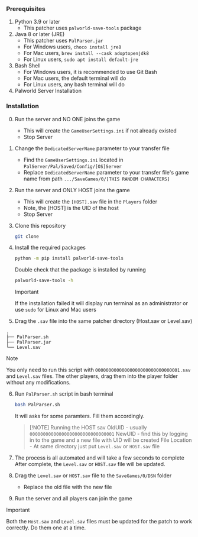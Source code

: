 ### Prerequisites
1. Python 3.9 or later
    - This patcher uses `palworld-save-tools` package
2. Java 8 or later (JRE)
    - This patcher uses `PalParser.jar`
    - For Windows users, `choco install jre8`
    - For Mac users, `brew install --cask adoptopenjdk8`
    - For Linux users, `sudo apt install default-jre`
3. Bash Shell
    - For Windows users, it is recommended to use Git Bash
    - For Mac users, the default terminal will do
    - For Linux users, any bash terminal will do
4. Palworld Server Installation

### Installation
0. Run the server and NO ONE joins the game
    - This will create the `GameUserSettings.ini` if not already existed
    - Stop Server
1. Change the `DedicatedServerName` parameter to your transfer file
    - Find the `GameUserSettings.ini` located in `PalServer/Pal/Saved/Config/[OS]Server`
    - Replace `DedicatedServerName` parameter to your transfer file's game name from path `.../SaveGames/0/[THIS RANDOM CHARACTERS]`
2. Run the server and ONLY HOST joins the game
    - This will create the `[HOST].sav` file in the `Players` folder
    - Note, the \[HOST\] is the UID of the host
    - Stop Server

3. Clone this repository
    ```bash
    git clone
    ```

4. Install the required packages
    ```bash
    python -m pip install palworld-save-tools
    ```
    Double check that the package is installed by running
    ```bash
    palworld-save-tools -h
    ```
    > [!IMPORTANT]
    > If the installation failed it will display run terminal as an administrator or use `sudo` for Linux and Mac users

5. Drag the `.sav` file into the same patcher directory (Host.sav or Level.sav)
```
.
├── PalParser.sh
├── PalParser.jar
└── Level.sav
```
> [!NOTE]
> You only need to run this script with `00000000000000000000000000000001.sav` and `Level.sav` files. The other players, drag them into the player folder without any modifications.


6. Run `PalParser.sh` script in bash terminal
    ```bash
    bash PalParser.sh
    ```
    It will asks for some paramters. Fill them accordingly.
    > [!NOTE] Running the HOST sav
    > OldUID - usually `00000000000000000000000000000001`
    > NewUID - find this by logging in to the game and a new file with UID will be created
    > File Location - At same directory just put `Level.sav` or `HOST.sav` file

7. The process is all automated and will take a few seconds to complete
    After complete, the `Level.sav` or `HOST.sav` file will be updated.

8. Drag the `Level.sav` or `HOST.sav` file to the `SaveGames/0/DSN` folder
    - Replace the old file with the new file

9. Run the server and all players can join the game

> [!IMPORTANT]
> Both the `Host.sav` and `Level.sav` files must be updated for the patch to work correctly. Do them one at a time.
